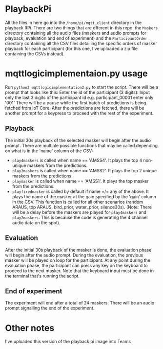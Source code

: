 # PlaybackPi
All the files in here go into the <code>/home/pi/mqtt_client</code> directory in the playback RPi. There are two things that are dfferent in this repo: the <code>Maskers</code>
directory containing all the audio files (maskers and audio prompts for playback, evaluation and end of experiment) and the <code>ParticipantOrder</code> directory
containing all the CSV files detailing the specific orders of masker playback for each participant (for this one, I've uploaded a zip file containing the CSVs instead).

# mqttlogicimplementaion.py usage
Run <code>python3 mqttlogicimplementation2.py</code> to start the script. There will be a prompt that looks like this:
  Enter the id of the participant (3 digits): 
Input only the last 3 digits of the participant id e.g. participant_00001 enter only '001'
There will be a pause while the first batch of predictions is being fetched from IoT Core. After the predictions are fetched, there will be another prompt for a keypress to proceed with the rest of the experiment.

## Playback
The initial 30s playback of the selected masker will begin after the audio prompt. There are multiple possible functions that may be called depending on what is in the 'name' column of the CSV:
- <code>play4maskers</code> is called when name == 'AMSS4'. It plays the top 4 non-unique maskers from the predictions.
- <code>play2maskers</code> is called when name == 'AMSS2'. It plays the top 2 unique maskers from the predictions.
- <code>playmasker</code> is called when name == 'AMSS1'. It plays the top masker from the predictions.
- <code>playfixedmasker</code> is called by default if name =/= any of the above. It plays the name of the masker at the gain specified by the 'gain' column in the CSV.
This function is called for all other scenarios (random ARAUS, top ARAUS, bird_prior, water_prior, silence30s).
(Note: There will be a delay before the maskers are played for <code>play4maskers</code> and <code>play2maskers</code>. This is because the code is generating the 4 channel audio data on the spot).

## Evaluation
After the initial 30s playback of the masker is done, the evaluation phase will begin after the audio prompt. During the evaluation, the previous masker will be played
on loop for the participant. At any point during the evaluation phase, the participant can press any key on the keyboard to proceed to the next masker. Note that the
keyboard input must be done in the terminal that's running the script.

## End of experiment
The experiment will end after a total of 24 maskers. There will be an audio prompt signalling the end of the experiment.

# Other notes
I've uploaded this version of the playback pi image into Teams
